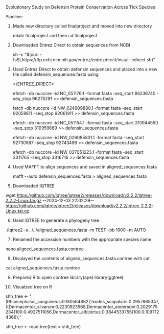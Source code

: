 Evolutionary Study on Defensin Protein Conservation Across Tick Species

Pipeline:
1. Made new directory called finalproject and moved into new directory
   
   mkdir finalproject and then cd finalproject
   
2. Downloaded Entrez Direct to obtain sequences from NCBI
   
   sh -c "$(curl -fsSLhttps://ftp.ncbi.nlm.nih.gov/entrez/entrezdirect/install-edirect.sh)"
   
3. Used Entrez Direct to obtain defensin sequences and placed into a new file called defensin_sequences.fasta using

   </ENTREZ_DIRECT>
	
   efetch -db nuccore -id NC_051176.1 -format fasta -seq_start 96236740 -seq_stop 96275291 >> defensin_sequences.fasta
   
   fetch -db nuccore -id NW_024609880.1 -format fasta -seq_start 92058811 -seq_stop 92061911 >> defensin_sequences.fasta
   
   efetch -db nuccore -id NC_051154.1 -format fasta -seq_start 310944550 -seq_stop 310959889 >> defensin_sequences.fasta
   
   efetch -db nuccore -id NW_026085831.1 -format fasta -seq_start 92730987 -seq_stop 92743499 >> defensin_sequences.fasta
   
   efetch -db nuccore -id NW_027051223.1 -format fasta -seq_start 3311765 -seq_stop 3316716 >> defensin_sequences.fasta
   
4. Used MAFFT to align sequences and saved in aligned_sequences.fasta

   mafft --auto defensin_sequences.fasta > aligned_sequences.fasta
   
5. Downloaded IQTREE

wget https://github.com/iqtree/iqtree2/releases/download/v2.2.2/iqtree-2.2.2-Linux.tar.gz
--2024-12-03 22:02:29--  https://github.com/iqtree/iqtree2/releases/download/v2.2.2/iqtree-2.2.2-Linux.tar.gz

6. Used IQTREE to generate a phylogeny tree

./iqtree2 -s ../../aligned_sequences.fasta -m TEST -bb 1000 -nt AUTO

7. Renamed the accession numbers with the appropriate species name

nano aligned_sequences.fasta.contree

8. Displayed the contents of aligned_sequences.fasta.contree with cat
   
cat aligned_sequences.fasta.contree

9. Prepared R to open contree
library(ape)
library(ggtree)

10. Visualzed tree on R

shh_tree <- "(Rhipicephalus_sanguineus:0.1805648827,Ixodes_scapularis:0.2957665347,((Dermacentor_silvarum:0.2230923568,Dermacentor_andersoni:0.2029175234)100:0.4927511056,Dermacentor_albipictus:0.3844533755)100:0.1097124366);"

shh_tree <- read.tree(text = shh_tree)
